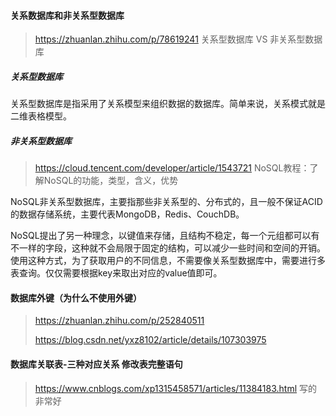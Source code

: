 #### 关系数据库和非关系型数据库

>https://zhuanlan.zhihu.com/p/78619241 关系型数据库 VS 非关系型数据库

##### 关系型数据库 

关系型数据库是指采用了关系模型来组织数据的数据库。简单来说，关系模式就是二维表格模型。



##### 非关系型数据库

>https://cloud.tencent.com/developer/article/1543721  NoSQL教程：了解NoSQL的功能，类型，含义，优势

NoSQL非关系型数据库，主要指那些非关系型的、分布式的，且一般不保证ACID的数据存储系统，主要代表MongoDB，Redis、CouchDB。

NoSQL提出了另一种理念，以键值来存储，且结构不稳定，每一个元组都可以有不一样的字段，这种就不会局限于固定的结构，可以减少一些时间和空间的开销。使用这种方式，为了获取用户的不同信息，不需要像关系型数据库中，需要进行多表查询。仅仅需要根据key来取出对应的value值即可。

#### 数据库外键（为什么不使用外键）

>https://zhuanlan.zhihu.com/p/252840511
>
>https://blog.csdn.net/yxz8102/article/details/107303975





#### 数据库关联表-三种对应关系 修改表完整语句

>https://www.cnblogs.com/xp1315458571/articles/11384183.html      写的非常好



